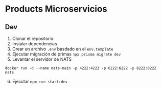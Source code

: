 # Products Microservicios

## Dev

1. Clonar el repositorio
2. Instalar dependencias
3. Crear un archivo `.env` basdado en el `env.template`
4. Ejecutar migración de primas `npx prisma migrate dev`
5. Levantar el servidor de NATS

```
docker run -d --name nats-main -p 4222:4222 -p 6222:6222 -p 8222:8222 nats
```

6. Ejecutar `npm run start:dev`
